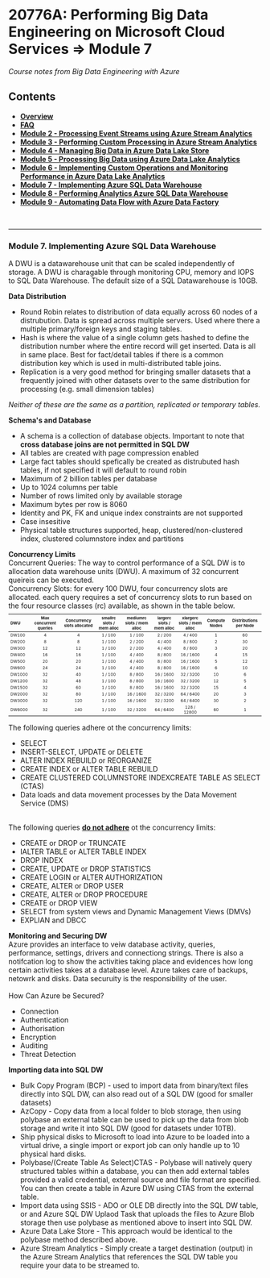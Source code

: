 <h1>20776A: Performing Big Data Engineering on Microsoft Cloud Services &rArr; Module 7</h1>
<i>Course notes from Big Data Engineering with Azure</i>

<h2>Contents</h2>

<ul>
<li><b><a href="https://github.com/njmarkham/azurebicoursenotes/">Overview</a></b></li>
<li><b><a href="https://github.com/njmarkham/azurebicoursenotes/blob/master/faq.md">FAQ</a></b></li>
<li><b><a href="https://github.com/njmarkham/azurebicoursenotes/blob/master/mod2.md">Module 2 - Processing Event Streams using Azure Stream Analytics</a></b></li>
<li><b><a href="https://github.com/njmarkham/azurebicoursenotes/blob/master/mod3.md">Module 3 - Performing Custom Processing in Azure Stream Analytics</a></b></li>
<li><b><a href="https://github.com/njmarkham/azurebicoursenotes/blob/master/mod4.md">Module 4 - Managing Big Data in Azure Data Lake Store</a></b></li>
<li><b><a href="https://github.com/njmarkham/azurebicoursenotes/blob/master/mod5.md">Module 5 - Processing Big Data using Azure Data Lake Analytics</a></b></li>
<li><b><a href="https://github.com/njmarkham/azurebicoursenotes/blob/master/mod6.md">Module 6 - Implementing Custom Operations and Monitoring Performance in Azure Data Lake Analytics</a></b></li>
<li><b><a href="https://github.com/njmarkham/azurebicoursenotes/blob/master/mod7.md">Module 7 - Implementing Azure SQL Data Warehouse</a></b></li>
<li><b><a href="https://github.com/njmarkham/azurebicoursenotes/blob/master/mod8.md">Module 8 - Performing Analytics Azure SQL Data Warehouse</a></b></li>
<li><b><a href="https://github.com/njmarkham/azurebicoursenotes/blob/master/mod9.md">Module 9 - Automating Data Flow with Azure Data Factory</a></b></li>
</ul>

<br/>

<hr/>

<h3><strong>Module 7. Implementing Azure SQL Data Warehouse</strong></h3>

A DWU is a datawarehouse unit that can be scaled independently of storage. A DWU is charagable through monitoring CPU, memory and IOPS to SQL Data Warehouse.
The default size of a SQL Datawarehouse is 10GB.

<p>
<b>Data Distribution</b>
<ul>
<li>Round Robin relates to distribution of data equally across 60 nodes of a distrubution. Data is spread across multiple servers. Used where there a multiple primary/foreign keys and staging tables. </li>
<li>Hash is where the value of a single column gets hashed to define the distribution number where the entire record will get inserted. Data is all in same place. Best for fact/detail tables if there is a common distribution key which is used in multi-distributed table joins.</li>
<li>Replication is a very good method for bringing smaller datasets that a frequently joined with other datasets over to the same distribution for processing (e.g. small dimension tables)</li>
</ul>
<i>Neither of these are the same as a partition, replicated or temporary tables.</i>
</p>

<p>
<b>Schema's and Database</b>
<ul>
<li>A schema is a collection of database objects. Important to note that <b>cross database joins are not permitted in SQL DW</b></li>
<li>All tables are created with page compression enabled</li>
<li>Large fact tables should spefically be created as distrubuted hash tables, if not specified it will default to round robin</li>
<li>Maximum of 2 billion tables per database</li>
<li>Up to 1024 columns per table</li>
<li>Number of rows limited only by available storage</li>
<li>Maximum bytes per row is 8060</li>
<li>Identity and PK, FK and unique index constraints are not supported</li>
<li>Case insesitive</li>
<li>Physical table structures supported, heap, clustered/non-clustered index, clustered columnstore index and partitions</li>
</ul>
</p>

<p>
<b>Concurrency Limits</b><br>
Concurrent Queries: The way to control performance of a SQL DW is to allocation data warehouse units (DWU). A maximum of 32 concurrent queireis can be executed.<br/>
Concurrency Slots: for every 100 DWU, four concurrency slots are allocated. each query requires a set of concurrency slots to run based on the four resource classes (rc) available, as shown in the table below.<br/>
<font size="1">
<table style="font-size: 8px;">
<thead>
<tr>
<th style="text-align:left" align="left">DWU</th>
<th style="text-align:center">Max concurrent queries</th>
<th style="text-align:center">Concurrency slots allocated</th>
<th style="text-align:center">smallrc slots / mem alloc</th>
<th style="text-align:center">mediumrc slots / mem alloc</th>
<th style="text-align:center">largerc slots / mem alloc</th>
<th style="text-align:center">xlargerc slots / mem alloc</th>
<th style="text-align:center">Compute Nodes</th>
<th style="text-align:center">Distributions per Node</th>
</tr>
</thead>
<tbody>
<tr>
<td style="text-align:left" align="left">DW100</td>
<td style="text-align:center" align="center">4</td>
<td style="text-align:center" align="center">4</td>
<td style="text-align:center" align="center">1 / 100</td>
<td style="text-align:center" align="center">1 / 100</td>
<td style="text-align:center" align="center">2 / 200</td>
<td style="text-align:center" align="center">4 / 400</td>
<td style="text-align:center" align="center">1</td>
<td style="text-align:center" align="center">60</td>
</tr>
<tr>
<td style="text-align:left" align="left">DW200</td>
<td style="text-align:center" align="center">8</td>
<td style="text-align:center" align="center">8</td>
<td style="text-align:center" align="center">1 / 100</td>
<td style="text-align:center" align="center">2 / 200</td>
<td style="text-align:center" align="center">4 / 400</td>
<td style="text-align:center" align="center">8 / 800</td>
<td style="text-align:center" align="center">2</td>
<td style="text-align:center" align="center">30</td>
</tr>
<tr>
<td style="text-align:left" align="left">DW300</td>
<td style="text-align:center" align="center">12</td>
<td style="text-align:center" align="center">12</td>
<td style="text-align:center" align="center">1 / 100</td>
<td style="text-align:center" align="center">2 / 200</td>
<td style="text-align:center" align="center">4 / 400</td>
<td style="text-align:center" align="center">8 / 800</td>
<td style="text-align:center" align="center">3</td>
<td style="text-align:center" align="center">20</td>
</tr>
<tr>
<td style="text-align:left" align="left">DW400</td>
<td style="text-align:center" align="center">16</td>
<td style="text-align:center" align="center">16</td>
<td style="text-align:center" align="center">1 / 100</td>
<td style="text-align:center" align="center">4 / 400</td>
<td style="text-align:center" align="center">8 / 800</td>
<td style="text-align:center" align="center">16 / 1600</td>
<td style="text-align:center" align="center">4</td>
<td style="text-align:center" align="center">15</td>
</tr>
<tr>
<td style="text-align:left" align="left">DW500</td>
<td style="text-align:center" align="center">20</td>
<td style="text-align:center" align="center">20</td>
<td style="text-align:center" align="center">1 / 100</td>
<td style="text-align:center" align="center">4 / 400</td>
<td style="text-align:center" align="center">8 / 800</td>
<td style="text-align:center" align="center">16 / 1600</td>
<td style="text-align:center" align="center">5</td>
<td style="text-align:center" align="center">12</td>

</tr>
<tr>
<td style="text-align:left" align="left">DW600</td>
<td style="text-align:center" align="center">24</td>
<td style="text-align:center" align="center">24</td>
<td style="text-align:center" align="center">1 / 100</td>
<td style="text-align:center" align="center">4 / 400</td>
<td style="text-align:center" align="center">8 / 800</td>
<td style="text-align:center" align="center">16 / 1600</td>
<td style="text-align:center" align="center">6</td>
<td style="text-align:center" align="center">10</td>
</tr>
<tr>
<td style="text-align:left" align="left">DW1000</td>
<td style="text-align:center" align="center">32</td>
<td style="text-align:center" align="center">40</td>
<td style="text-align:center" align="center">1 / 100</td>
<td style="text-align:center" align="center">8 / 800</td>
<td style="text-align:center" align="center">16 / 1600</td>
<td style="text-align:center" align="center">32 / 3200</td>
<td style="text-align:center" align="center">10</td>
<td style="text-align:center" align="center">6</td>
</tr>
<tr>
<td style="text-align:left" align="left">DW1200</td>
<td style="text-align:center" align="center">32</td>
<td style="text-align:center" align="center">48</td>
<td style="text-align:center" align="center">1 / 100</td>
<td style="text-align:center" align="center">8 / 800</td>
<td style="text-align:center" align="center">16 / 1600</td>
<td style="text-align:center" align="center">32 / 3200</td>
<td style="text-align:center" align="center">12</td>
<td style="text-align:center" align="center">5</td>
</tr>
<tr>
<td style="text-align:left" align="left">DW1500</td>
<td style="text-align:center" align="center">32</td>
<td style="text-align:center" align="center">60</td>
<td style="text-align:center" align="center">1 / 100</td>
<td style="text-align:center" align="center">8 / 800</td>
<td style="text-align:center" align="center">16 / 1600</td>
<td style="text-align:center" align="center">32 / 3200</td>
<td style="text-align:center" align="center">15</td>
<td style="text-align:center" align="center">4</td>
</tr>
<tr>
<td style="text-align:left" align="left">DW2000</td>
<td style="text-align:center" align="center">32</td>
<td style="text-align:center" align="center">80</td>
<td style="text-align:center" align="center">1 / 100</td>
<td style="text-align:center" align="center">16 / 1600</td>
<td style="text-align:center" align="center">32 / 3200</td>
<td style="text-align:center" align="center">64 / 6400</td>
<td style="text-align:center" align="center">20</td>
<td style="text-align:center" align="center">3</td>
</tr>
<tr>
<td style="text-align:left" align="left">DW3000</td>
<td style="text-align:center" align="center">32</td>
<td style="text-align:center" align="center">120</td>
<td style="text-align:center" align="center">1 / 100</td>
<td style="text-align:center" align="center">16 / 1600</td>
<td style="text-align:center" align="center">32 / 3200</td>
<td style="text-align:center" align="center">64 / 6400</td>
<td style="text-align:center" align="center">30</td>
<td style="text-align:center" align="center">2</td>
</tr>
<tr>
<td style="text-align:left" align="left">DW6000</td>
<td style="text-align:center" align="center">32</td>
<td style="text-align:center" align="center">240</td>
<td style="text-align:center" align="center">1 / 100</td>
<td style="text-align:center" align="center">32 / 3200</td>
<td style="text-align:center" align="center">64 / 6400</td>
<td style="text-align:center" align="center">128 / 12800</td>
<td style="text-align:center" align="center">60</td>
<td style="text-align:center" align="center">1</td>
</tr>
</tbody>
</table>
</font>
</p>

<p>
The following queries adhere ot the concurrency limits:
<ul>
<li>SELECT</li>
<li>INSERT-SELECT, UPDATE or DELETE</li>
<li>ALTER INDEX REBUILD or REORGANIZE</li>
<li>CREATE INDEX or ALTER TABLE REBUILD</li>
<li>CREATE CLUSTERED COLUMNSTORE INDEXCREATE TABLE AS SELECT (CTAS)</li>
<li>Data loads and data movement processes by the Data Movement Service (DMS)</li>
</ul>
<br/>
The following queries <b><u>do not adhere</u></b> ot the concurrency limits:
<ul>
<li>CREATE or DROP or TRUNCATE</li>
<li>IALTER TABLE or ALTER TABLE INDEX</li>
<li>DROP INDEX</li>
<li>CREATE, UPDATE or DROP STATISTICS</li>
<li>CREATE LOGIN or ALTER AUTHORIZATION</li>
<li>CREATE, ALTER or DROP USER</li>
<li>CREATE, ALTER or DROP PROCEDURE</li>
<li>CREATE or DROP VIEW</li>
<li>SELECT from system views and Dynamic Management Views (DMVs)</li>
<li>EXPLIAN and DBCC</li>
</ul>
<p>
<b>Monitoring and Securing DW</b><br/>
Azure provides an interface to veiw database activity, queries, performance, settings, drivers and connectiong strings. There is also a notifcation log to show the activities taking place and evidences how long certain activities takes at a database level. Azure takes care of backups, netowrk and disks. Data securuity is the responsibility of the user.
<br/><br/>How Can Azure be Secured?
<ul>
<li>Connection</b></li>
<li>Authentication</li>
<li>Authorisation</li>
<li>Encryption</li>
<li>Auditing</li>
<li>Threat Detection</li>
</ul>
</p>

<p>
<b>Importing data into SQL DW</b><br/>
<ul>
<li>Bulk Copy Program (BCP) - used to import data from binary/text files directly into SQL DW, can also read out of a SQL DW (good for smaller datasets)</b></li>
<li>AzCopy - Copy data from a local folder to blob storage, then using polybase an external table can be used to pick up the data from blob storage and write it into SQL DW (good for datasets under 10TB).</li>
<li>Ship physical disks to Microsoft to load into Azure to be loaded into a virtual drive, a single import or export job can only handle up to 10 physical hard disks.</li>
<li>Polybase/(Create Table As Select)CTAS - Polybase will natively query structured tables within a database, you can then add external tables provided a valid credential, external source and file format are specified. You can then create a table in Azure DW using CTAS from the external table.</li>
<li>Import data using SSIS - ADO or OLE DB directly into the SQL DW table, or and Azure SQL DW Uplaod Task that uploads the files to Azure Blob storage then use polybase as mentioned above to insert into SQL DW.</li>
<li>Azure Data Lake Store - This approach would be identical to the polybase method described above.</li>
<li>Azure Stream Analytics - Simply create a target destination (output) in the Azure Stream Analytics that references the SQL DW table you require your data to be streamed to.</li>
</ul>
</p>